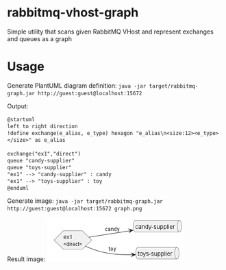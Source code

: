 # rabbitmq-vhost-graph
Simple utility that scans given RabbitMQ VHost and represent exchanges and queues as a graph

# Usage
Generate PlantUML diagram definition:
`java -jar target/rabbitmq-graph.jar http://guest:guest@localhost:15672`

Output:
```
@startuml
left to right direction
!define exchange(e_alias, e_type) hexagon "e_alias\n<size:12><e_type></size>" as e_alias

exchange("ex1","direct")
queue "candy-supplier"
queue "toys-supplier"
"ex1" --> "candy-supplier" : candy
"ex1" --> "toys-supplier" : toy
@enduml
```

Generate image:
`java -jar target/rabbitmq-graph.jar http://guest:guest@localhost:15672 graph.png`

Result image:
![graph.png](graph.png)
